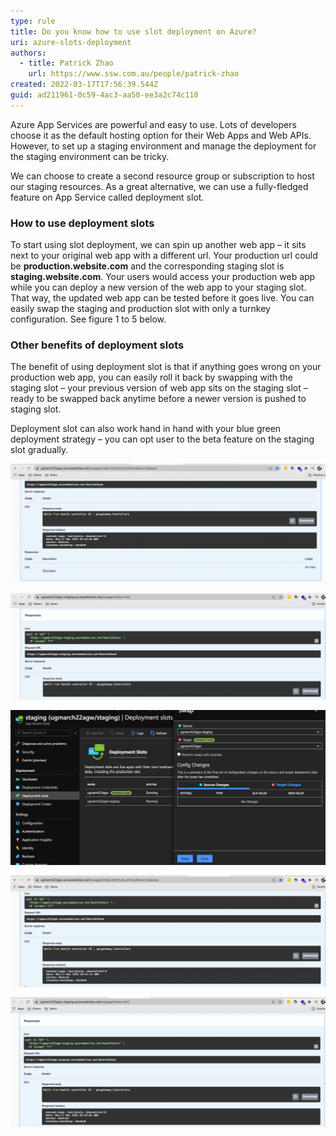 ```yaml
---
type: rule
title: Do you know how to use slot deployment on Azure?
uri: azure-slots-deployment
authors:
  - title: Patrick Zhao
    url: https://www.ssw.com.au/people/patrick-zhao
created: 2022-03-17T17:56:39.544Z
guid: ad211961-0c59-4ac3-aa50-ee3a2c74c110
---
```

Azure App Services are powerful and easy to use. Lots of developers choose it as the default hosting option for their Web Apps and Web APIs. However, to set up a staging environment and manage the deployment for the staging environment can be tricky. 

<!--endintro-->

We can choose to create a second resource group or subscription to host our staging resources. As a great alternative, we can use a fully-fledged feature on App Service called deployment slot. 

### How to use deployment slots

To start using slot deployment, we can spin up another web app – it sits next to your original web app with a different url. Your production url could be **production\.website\.com** and the corresponding staging slot is **staging\.website\.com**. Your users would access your production web app while you can deploy a new version of the web app to your staging slot. That way, the updated web app can be tested before it goes live. You can easily swap the staging and production slot with only a turnkey configuration. See figure 1 to 5 below. 

### Other benefits of deployment slots

The benefit of using deployment slot is that if anything goes wrong on your production web app, you can easily roll it back by swapping with the staging slot – your previous version of web app sits on the staging slot – ready to be swapped back anytime before a newer version is pushed to staging slot.

Deployment slot can also work hand in hand with your blue green deployment strategy – you can opt user to the beta feature on the staging slot gradually. 

![Figure 1: Before Swap - Production slot](azure-slot-1.png)

![Figure 2: Before swap - Staging slot](azure-slot-2.png)

![Figure 3: Swap the slot with one click](azure-slot-3.png)

![Figure 4: After swap – Production slot](azure-slot-4.png)

![Figure 5: After swap – Staging slot](azure-slot-5.png)
